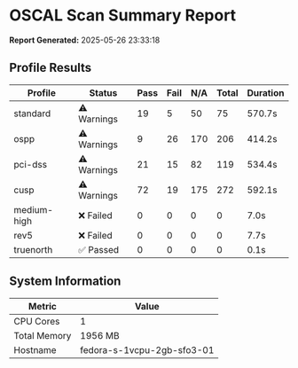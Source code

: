 # OSCAL Scan Summary Report

**Report Generated:** 2025-05-26 23:33:18

## Profile Results

| Profile | Status | Pass | Fail | N/A | Total | Duration |
|---------|--------|------|------|-----|-------|----------|
| standard | ⚠️ Warnings | 19 | 5 | 50 | 75 | 570.7s |
| ospp | ⚠️ Warnings | 9 | 26 | 170 | 206 | 414.2s |
| pci-dss | ⚠️ Warnings | 21 | 15 | 82 | 119 | 534.4s |
| cusp | ⚠️ Warnings | 72 | 19 | 175 | 272 | 592.1s |
| medium-high | ❌ Failed | 0 | 0 | 0 | 0 | 7.0s |
| rev5 | ❌ Failed | 0 | 0 | 0 | 0 | 7.7s |
| truenorth | ✅ Passed | 0 | 0 | 0 | 0 | 0.1s |

## System Information

| Metric | Value |
|--------|-------|
| CPU Cores | 1 |
| Total Memory | 1956 MB |
| Hostname | fedora-s-1vcpu-2gb-sfo3-01 |
